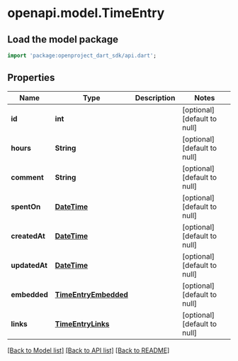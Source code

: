 # openapi.model.TimeEntry

## Load the model package
```dart
import 'package:openproject_dart_sdk/api.dart';
```

## Properties
Name | Type | Description | Notes
------------ | ------------- | ------------- | -------------
**id** | **int** |  | [optional] [default to null]
**hours** | **String** |  | [optional] [default to null]
**comment** | **String** |  | [optional] [default to null]
**spentOn** | [**DateTime**](DateTime.md) |  | [optional] [default to null]
**createdAt** | [**DateTime**](DateTime.md) |  | [optional] [default to null]
**updatedAt** | [**DateTime**](DateTime.md) |  | [optional] [default to null]
**embedded** | [**TimeEntryEmbedded**](TimeEntryEmbedded.md) |  | [optional] [default to null]
**links** | [**TimeEntryLinks**](TimeEntryLinks.md) |  | [optional] [default to null]

[[Back to Model list]](../README.md#documentation-for-models) [[Back to API list]](../README.md#documentation-for-api-endpoints) [[Back to README]](../README.md)


